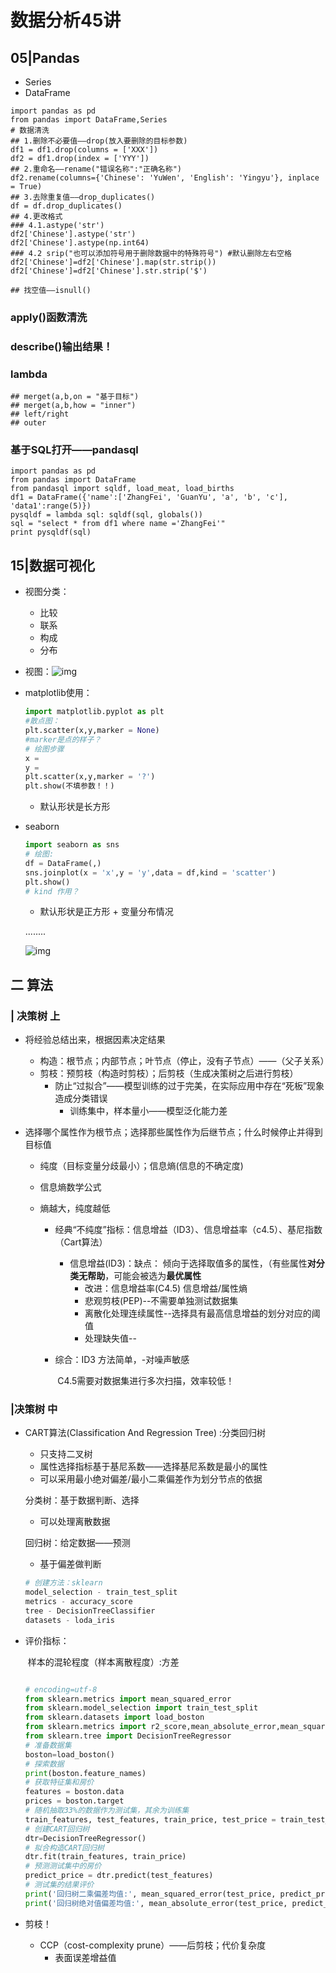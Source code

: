 # 数据分析45讲



## 05|Pandas

- Series
- DataFrame

 ~~~
import pandas as pd
from pandas import DataFrame,Series
# 数据清洗
## 1.删除不必要值——drop(放入要删除的目标参数)
df1 = df1.drop(columns = ['XXX'])
df2 = df1.drop(index = ['YYY'])
## 2.重命名——rename("错误名称":"正确名称")
df2.rename(columns={'Chinese': 'YuWen', 'English': 'Yingyu'}, inplace = True)
## 3.去除重复值——drop_duplicates()
df = df.drop_duplicates() 
## 4.更改格式
### 4.1.astype('str')
df2['Chinese'].astype('str') 
df2['Chinese'].astype(np.int64) 
### 4.2 srip("也可以添加符号用于删除数据中的特殊符号") #默认删除左右空格
df2['Chinese']=df2['Chinese'].map(str.strip())
df2['Chinese']=df2['Chinese'].str.strip('$')

## 找空值——isnull()
 ~~~

### apply()函数清洗
### describe()输出结果！
### lambda

~~~
## merget(a,b,on = "基于目标")
## merget(a,b,how = "inner")
## left/right
## outer
~~~
### 基于SQL打开——pandasql
~~~
import pandas as pd
from pandas import DataFrame
from pandasql import sqldf, load_meat, load_births
df1 = DataFrame({'name':['ZhangFei', 'GuanYu', 'a', 'b', 'c'], 'data1':range(5)})
pysqldf = lambda sql: sqldf(sql, globals())
sql = "select * from df1 where name ='ZhangFei'"
print pysqldf(sql)

~~~

## 15|数据可视化

- 视图分类：
  - 比较
  - 联系
  - 构成
  - 分布
- 视图：![img](https://static001.geekbang.org/resource/image/46/75/4673a17085302cfe9177f8ee687ac675.png)

- matplotlib使用：

  ~~~python
  import matplotlib.pyplot as plt
  #散点图：
  plt.scatter(x,y,marker = None)
  #marker是点的样子？
  # 绘图步骤
  x = 
  y = 
  plt.scatter(x,y,marker = '?')
  plt.show(不填参数！！)
  ~~~

  - 默认形状是长方形

- seaborn

  ~~~python
  import seaborn as sns
  # 绘图:
  df = DataFrame(,)
  sns.joinplot(x = 'x',y = 'y',data = df,kind = 'scatter')
  plt.show()
  # kind 作用？
  ~~~

  - 默认形状是正方形 + 变量分布情况

  

  ........

  ![img](https://static001.geekbang.org/resource/image/8e/d2/8ed2addb00a4329dd63bba669f427fd2.png)

  

## 二 算法

### | 决策树  上

- 将经验总结出来，根据因素决定结果

  - 构造：根节点；内部节点；叶节点（停止，没有子节点）——（父子关系）
  - 剪枝：预剪枝（构造时剪枝）；后剪枝（生成决策树之后进行剪枝）
    - 防止“过拟合”——模型训练的过于完美，在实际应用中存在“死板”现象造成分类错误
      - 训练集中，样本量小——模型泛化能力差

- 选择哪个属性作为根节点；选择那些属性作为后继节点；什么时候停止并得到目标值

  - 纯度（目标变量分歧最小）；信息熵(信息的不确定度)

  - 信息熵数学公式

  - 熵越大，纯度越低

    - 经典“不纯度”指标：信息增益（ID3）、信息增益率（c4.5）、基尼指数（Cart算法）

      - 信息增益(ID3)：缺点：	倾向于选择取值多的属性，（有些属性**对分类无帮助**，可能会被选为**最优属性**
        -  改进：信息增益率(C4.5) 信息增益/属性熵
        - 悲观剪枝(PEP)--不需要单独测试数据集
        - 离散化处理连续属性--选择具有最高信息增益的划分对应的阈值
        - 处理缺失值--

    - 综合：ID3 方法简单，-对噪声敏感

      ​			C4.5需要对数据集进行多次扫描，效率较低！

      

### |决策树  中

- CART算法(Classification And Regression Tree) :分类回归树

  - 只支持二叉树
  - 属性选择指标基于基尼系数——选择基尼系数是最小的属性
  - 可以采用最小绝对偏差/最小二乘偏差作为划分节点的依据

  分类树：基于数据判断、选择

  - 可以处理离散数据

  回归树：给定数据——预测

  - 基于偏差做判断

  ~~~python
  # 创建方法：sklearn
  model_selection - train_test_split
  metrics - accuracy_score
  tree - DecisionTreeClassifier
  datasets - loda_iris
  
  ~~~

- 评价指标：

  ​	样本的混轮程度（样本离散程度）:方差

  ~~~python
  
  # encoding=utf-8
  from sklearn.metrics import mean_squared_error
  from sklearn.model_selection import train_test_split
  from sklearn.datasets import load_boston
  from sklearn.metrics import r2_score,mean_absolute_error,mean_squared_error
  from sklearn.tree import DecisionTreeRegressor
  # 准备数据集
  boston=load_boston()
  # 探索数据
  print(boston.feature_names)
  # 获取特征集和房价
  features = boston.data
  prices = boston.target
  # 随机抽取33%的数据作为测试集，其余为训练集
  train_features, test_features, train_price, test_price = train_test_split(features, prices, test_size=0.33)
  # 创建CART回归树
  dtr=DecisionTreeRegressor()
  # 拟合构造CART回归树
  dtr.fit(train_features, train_price)
  # 预测测试集中的房价
  predict_price = dtr.predict(test_features)
  # 测试集的结果评价
  print('回归树二乘偏差均值:', mean_squared_error(test_price, predict_price))
  print('回归树绝对值偏差均值:', mean_absolute_error(test_price, predict_price)) 
  ~~~

- 剪枝！

  - CCP（cost-complexity prune）——后剪枝；代价复杂度
    - 表面误差增益值 

  

